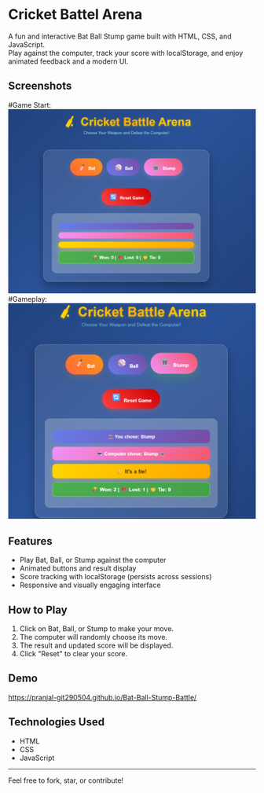 # Cricket Battel Arena
A fun and interactive Bat Ball Stump game built with HTML, CSS, and JavaScript.  
Play against the computer, track your score with localStorage, and enjoy animated feedback and a modern UI.

## Screenshots
#Game Start:
![Game Start](screenshots/start.png)
#Gameplay: 
![Gameplay](screenshots/gameplay.png)

## Features
- Play Bat, Ball, or Stump against the computer
- Animated buttons and result display
- Score tracking with localStorage (persists across sessions)
- Responsive and visually engaging interface

## How to Play
1. Click on Bat, Ball, or Stump to make your move.
2. The computer will randomly choose its move.
3. The result and updated score will be displayed.
4. Click "Reset" to clear your score.

## Demo
https://pranjal-git290504.github.io/Bat-Ball-Stump-Battle/

## Technologies Used
- HTML
- CSS
- JavaScript

---

Feel free to fork, star, or contribute!
